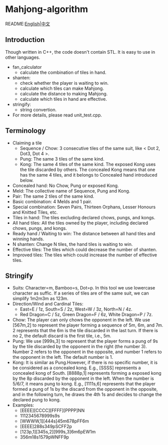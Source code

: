 Mahjong-algorithm
=========

README:[English](https://github.com/ailab-pku/National-Standard-Mahjong/blob/master/fan-calculator-usage/ChineseOfficialMahjongHelper/Classes/mahjong-algorithm/README.md)|[中文](https://github.com/ailab-pku/National-Standard-Mahjong/blob/master/fan-calculator-usage/ChineseOfficialMahjongHelper/Classes/mahjong-algorithm/README-zh.md)

## Introduction
Though written in C++, the code doesn't contain STL. It is easy to use in other languages.
- fan_calculator
  - calculate the combination of tiles in hand.
- shanten: 
  - check whether the player is waiting to win.
  - calculate which tiles can make Mahjong.
  - calculate the distance to making Mahjong.
  - calculate which tiles in hand are effective.
- stringify: 
  - string convertion.
- For more details, please read unit_test.cpp.

## Terminology 
- Claiming a tile
  - Sequence / Chow: 3 consecutive tiles of the same suit, like < Dot 2, Dot3, Dot 4 >.
  - Pung: The same 3 tiles of the same kind.
  - Kong: The same 4 tiles of the same kind. The exposed Kong uses the tile discarded by others. The concealed Kong means that one has the same 4 tiles, and it belongs to Concealed hand introduced below.
- Concealed hand: No Chow, Pung or exposed Kong.
- Meld: The collective name of Sequence, Pung and Kong. 
- Pair: The same 2 tiles of the same kind.
- Basic combination: 4 Melds and 1 pair.
- Special combination: Seven Pairs, Thirteen Orphans, Lesser Honours and Knitted Tiles, etc.
- Tiles in hand: The tiles excluding declared chows, pungs, and kongs.
- All hand tiles: All the tiles owned by the player, including declared chows, pungs, and kongs.
- Ready hand / Waiting to win: The distance between all hand tiles and winning hands.
- N shanten: Change N tiles, the hand tiles is waiting to win.
- Effective tiles: The tiles which could decrease the number of shanten.
- Improved tiles: The tiles which could increase the number of effective tiles.


## Stringify
 - Suits: Character=m, Bamboo=s, Dot=p. In this tool we use lowercase character as suffic. If a series of tiles are of the same suit, we can simplify 1m2m3m as 123m.
 - Direction/Wind and Cardinal Tiles: 
    - East=E / 1z, South=S / 2z, West=W / 3z, North=N / 4z.  
    - Red Dragon=C / 5z, Green Dragon=F / 6z, White Dragon=P / 7z.
 - Chow: The player can only chows the opponent in the left. We use \[567m,2\] to represent the player forming a sequence of 5m, 6m, and 7m. 2 represents that the 6m is the tile discarded in the last turn. If there is no 2, the default discard is the first tile, i.e., 5m.
 - Pung: We use \[999s,3\] to represent that the player forms a pung of 9s by the tile discarded by the opponent in the right (the number 3). Number 2 refers to the opponent in the opposite, and number 1 refers to the opponent in the left. The default number is 1.
 - Kong: It is similar as Pung.However, if there is no specific number, it is be considered as a concealed kong. E.g., \[SSSS\] represents a concealed kong of South. \[8888p,1\] represents forming a exposed kong by the 8p discarded by the opponent in the left. When the number is 5/6/7, it means pung to kong. E.g., \[1111s,6\] represents that the player formed a pung of 1s by the discard from the opponent in the opposite, and in the following turn, he draws the 4th 1s and decides to change the declared pung to kong.
 - Examples:
   - \[EEEE\]\[CCCC\]\[FFFF\]\[PPPP\]NN
   - 1112345678999s9s
   - \[WWWW,1\]\[444s\]45m678pFF6m
   - \[EEEE\]288s349pSCFF2p
   - \[123p,1\]\[345s,2\]\[999s,3\]6m6pEW1m
   - 356m18s1579pWNFF9p
